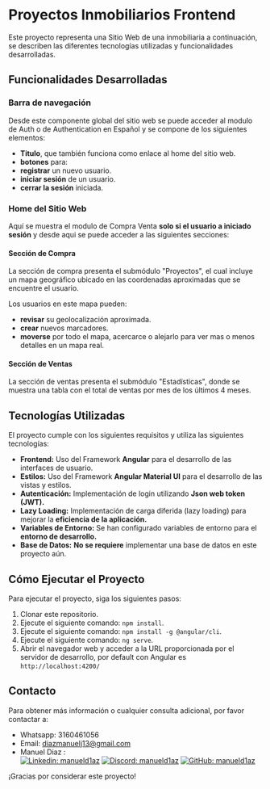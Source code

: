 # Proyectos Inmobiliarios Frontend

Este proyecto representa una Sitio Web de una inmobiliaria a continuación, se describen las diferentes tecnologías utilizadas y funcionalidades desarrolladas.

## Funcionalidades Desarrolladas

### __Barra de navegación__

Desde este componente global del sitio web se puede acceder al modulo de Auth o de Authentication en Español y se compone de los siguientes elementos:

- __Titulo__, que también funciona como enlace al home del sitio web.
- __botones__ para:
- __registrar__ un nuevo usuario.
- __iniciar sesión__ de un usuario.
- __cerrar la sesión__ iniciada.

### __Home del Sitio Web__

Aquí se muestra el modulo de Compra Venta __solo si el usuario a iniciado sesión__ y desde aqui se puede acceder a las siguientes secciones:

#### __Sección de Compra__

La sección de compra presenta el submódulo "Proyectos", el cual incluye un mapa geográfico ubicado en las coordenadas aproximadas que se encuentre el usuario.

Los usuarios en este mapa pueden:
- __revisar__ su geolocalización aproximada.
- __crear__ nuevos marcadores.
- __moverse__ por todo el mapa, acercarce o alejarlo para ver mas o menos detalles en un mapa real.

#### __Sección de Ventas__

La sección de ventas presenta el submódulo "Estadísticas", donde se muestra una tabla con el total de ventas por mes de los últimos 4 meses.

## Tecnologías Utilizadas

El proyecto cumple con los siguientes requisitos y utiliza las siguientes tecnologías:

- __Frontend:__ Uso del Framework __Angular__ para el desarrollo de las interfaces de usuario.
- __Estilos:__ Uso del Framework __Angular Material UI__ para el desarrollo de las vistas y estilos.
- __Autenticación:__ Implementación de login utilizando __Json web token (JWT).__
- __Lazy Loading:__ Implementación de carga diferida (lazy loading) para mejorar la __eficiencia de la aplicación.__
- __Variables de Entorno:__ Se han configurado variables de entorno para el __entorno de desarrollo.__
- __Base de Datos:__ __No se requiere__ implementar una base de datos en este proyecto aún.

## Cómo Ejecutar el Proyecto

Para ejecutar el proyecto, siga los siguientes pasos:

1. Clonar este repositorio.
2. Ejecute el siguiente comando: `npm install`.
3. Ejecute el siguiente comando: `npm install -g @angular/cli`.
4. Ejecute el siguiente comando: `ng serve`.
5. Abrir el navegador web y acceder a la URL proporcionada por el servidor de desarrollo, por default con Angular es `http://localhost:4200/`

## Contacto

Para obtener más información o cualquier consulta adicional, por favor contactar a:
- Whatsapp: 3160461056
- Email: diazmanuelj13@gmail.com
- Manuel Diaz : <br> [![Linkedin: manueld1az](https://img.shields.io/badge/-manueld1az-blue?style=flat&logo=Linkedin&logoColor=white&link=https://www.linkedin.com/in/manueld1az-p-singh/)](https://www.linkedin.com/in/manueld1az)
[![Discord: manueld1az](https://img.shields.io/badge/-manueld1az-purple?style=flat&logo=Discord&logoColor=white&link=https://www.discord.com/in/manueld1az-p-singh/)](https://discord.gg/zPw5BUwYKz)
[![GitHub: manueld1az](https://img.shields.io/badge/-manueld1az-gray?style=flat&logo=GitHub&logoColor=white&link=https://www.github.com/manueld1az-p-singh/)](https://github.com/manueld1az)


¡Gracias por considerar este proyecto!